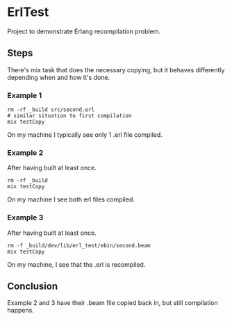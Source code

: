 # ErlTest

Project to demonstrate Erlang recompilation problem.

## Steps

There's mix task that does the necessary copying, but it behaves differently depending when and how it's done.

### Example 1

```
rm -rf _build src/second.erl
# similar situation to first compilation
mix testCopy
```

On my machine I typically see only 1 .erl file compiled.

### Example 2

After having built at least once.

```
rm -rf _build
mix testCopy
```

On my machine I see both erl files compiled.

### Example 3

After having built at least once.

```
rm -f _build/dev/lib/erl_test/ebin/second.beam
mix testCopy
```

On my machine, I see that the .erl is recompiled.

## Conclusion

Example 2 and 3 have their .beam file copied back in, but still compilation happens.


